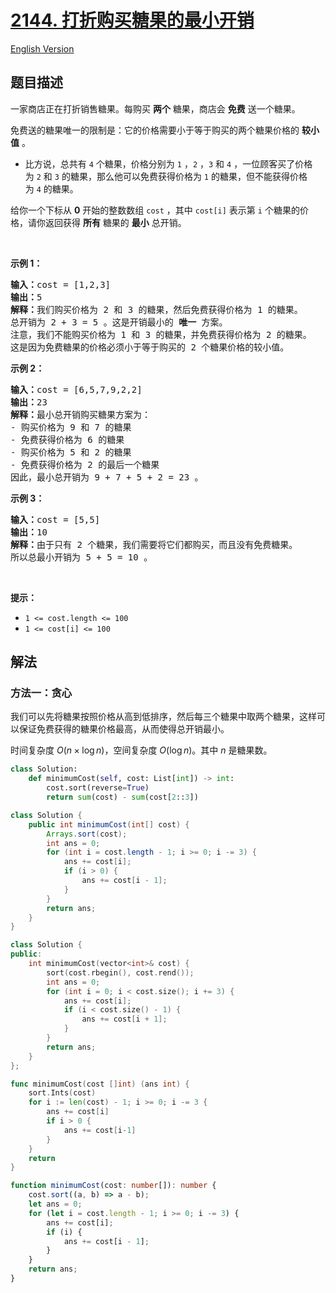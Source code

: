 # [2144. 打折购买糖果的最小开销](https://leetcode.cn/problems/minimum-cost-of-buying-candies-with-discount)

[English Version](/solution/2100-2199/2144.Minimum%20Cost%20of%20Buying%20Candies%20With%20Discount/README_EN.md)

## 题目描述

<!-- 这里写题目描述 -->

<p>一家商店正在打折销售糖果。每购买 <strong>两个</strong>&nbsp;糖果，商店会 <strong>免费</strong>&nbsp;送一个糖果。</p>

<p>免费送的糖果唯一的限制是：它的价格需要小于等于购买的两个糖果价格的 <strong>较小值</strong>&nbsp;。</p>

<ul>
	<li>比方说，总共有 <code>4</code>&nbsp;个糖果，价格分别为&nbsp;<code>1</code>&nbsp;，<code>2</code>&nbsp;，<code>3</code>&nbsp;和&nbsp;<code>4</code>&nbsp;，一位顾客买了价格为&nbsp;<code>2</code> 和&nbsp;<code>3</code>&nbsp;的糖果，那么他可以免费获得价格为 <code>1</code>&nbsp;的糖果，但不能获得价格为&nbsp;<code>4</code>&nbsp;的糖果。</li>
</ul>

<p>给你一个下标从 <strong>0</strong>&nbsp;开始的整数数组&nbsp;<code>cost</code>&nbsp;，其中&nbsp;<code>cost[i]</code>&nbsp;表示第&nbsp;<code>i</code>&nbsp;个糖果的价格，请你返回获得 <strong>所有</strong>&nbsp;糖果的 <strong>最小</strong>&nbsp;总开销。</p>

<p>&nbsp;</p>

<p><strong>示例 1：</strong></p>

<pre><b>输入：</b>cost = [1,2,3]
<b>输出：</b>5
<b>解释：</b>我们购买价格为 2 和 3 的糖果，然后免费获得价格为 1 的糖果。
总开销为 2 + 3 = 5 。这是开销最小的 <strong>唯一</strong>&nbsp;方案。
注意，我们不能购买价格为 1 和 3 的糖果，并免费获得价格为 2 的糖果。
这是因为免费糖果的价格必须小于等于购买的 2 个糖果价格的较小值。
</pre>

<p><strong>示例 2：</strong></p>

<pre><b>输入：</b>cost = [6,5,7,9,2,2]
<b>输出：</b>23
<b>解释：</b>最小总开销购买糖果方案为：
- 购买价格为 9 和 7 的糖果
- 免费获得价格为 6 的糖果
- 购买价格为 5 和 2 的糖果
- 免费获得价格为 2 的最后一个糖果
因此，最小总开销为 9 + 7 + 5 + 2 = 23 。
</pre>

<p><strong>示例 3：</strong></p>

<pre><b>输入：</b>cost = [5,5]
<b>输出：</b>10
<b>解释：</b>由于只有 2 个糖果，我们需要将它们都购买，而且没有免费糖果。
所以总最小开销为 5 + 5 = 10 。
</pre>

<p>&nbsp;</p>

<p><strong>提示：</strong></p>

<ul>
	<li><code>1 &lt;= cost.length &lt;= 100</code></li>
	<li><code>1 &lt;= cost[i] &lt;= 100</code></li>
</ul>

## 解法

### 方法一：贪心

我们可以先将糖果按照价格从高到低排序，然后每三个糖果中取两个糖果，这样可以保证免费获得的糖果价格最高，从而使得总开销最小。

时间复杂度 $O(n \times \log n)$，空间复杂度 $O(\log n)$。其中 $n$ 是糖果数。

<!-- tabs:start -->

```python
class Solution:
    def minimumCost(self, cost: List[int]) -> int:
        cost.sort(reverse=True)
        return sum(cost) - sum(cost[2::3])
```

```java
class Solution {
    public int minimumCost(int[] cost) {
        Arrays.sort(cost);
        int ans = 0;
        for (int i = cost.length - 1; i >= 0; i -= 3) {
            ans += cost[i];
            if (i > 0) {
                ans += cost[i - 1];
            }
        }
        return ans;
    }
}
```

```cpp
class Solution {
public:
    int minimumCost(vector<int>& cost) {
        sort(cost.rbegin(), cost.rend());
        int ans = 0;
        for (int i = 0; i < cost.size(); i += 3) {
            ans += cost[i];
            if (i < cost.size() - 1) {
                ans += cost[i + 1];
            }
        }
        return ans;
    }
};
```

```go
func minimumCost(cost []int) (ans int) {
	sort.Ints(cost)
	for i := len(cost) - 1; i >= 0; i -= 3 {
		ans += cost[i]
		if i > 0 {
			ans += cost[i-1]
		}
	}
	return
}
```

```ts
function minimumCost(cost: number[]): number {
    cost.sort((a, b) => a - b);
    let ans = 0;
    for (let i = cost.length - 1; i >= 0; i -= 3) {
        ans += cost[i];
        if (i) {
            ans += cost[i - 1];
        }
    }
    return ans;
}
```

<!-- tabs:end -->

<!-- end -->
